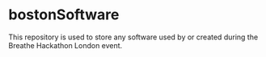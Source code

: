 # bostonSoftware
This repository is used to store any software used by or created during the Breathe Hackathon London event.
